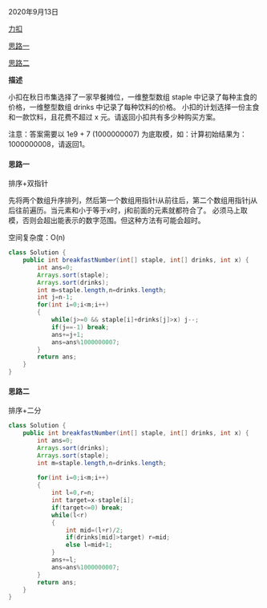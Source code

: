 2020年9月13日

[力扣](https://leetcode-cn.com/problems/2vYnGI/)

[思路一](#思路一)

[思路二](#思路二)

**描述**

小扣在秋日市集选择了一家早餐摊位，一维整型数组 staple 中记录了每种主食的价格，一维整型数组 drinks 中记录了每种饮料的价格。
小扣的计划选择一份主食和一款饮料，且花费不超过 x 元。请返回小扣共有多少种购买方案。

注意：答案需要以 1e9 + 7 (1000000007) 为底取模，如：计算初始结果为：1000000008，请返回1。


#### 思路一

排序+双指针

先将两个数组升序排列，然后第一个数组用指针i从前往后，第二个数组用指针j从后往前遍历。当元素和小于等于x时，j和前面的元素就都符合了。
必须马上取模，否则会超出能表示的数字范围。但这种方法有可能会超时。

空间复杂度：O(n)

```java
class Solution {
    public int breakfastNumber(int[] staple, int[] drinks, int x) {
        int ans=0;
        Arrays.sort(staple);
        Arrays.sort(drinks);
        int m=staple.length,n=drinks.length;
        int j=n-1;
        for(int i=0;i<m;i++)
        {
            while(j>=0 && staple[i]+drinks[j]>x) j--;
            if(j==-1) break;
            ans+=j+1;
            ans=ans%1000000007;
        }
        return ans;
    }
}
```

#### 思路二

排序+二分

```java
class Solution {
    public int breakfastNumber(int[] staple, int[] drinks, int x) {
        int ans=0;
        Arrays.sort(drinks);
        Arrays.sort(staple);
        int m=staple.length,n=drinks.length;
  
        for(int i=0;i<m;i++)
        {
            int l=0,r=n;
            int target=x-staple[i];
            if(target<=0) break;
            while(l<r)
            {
                int mid=(l+r)/2;
                if(drinks[mid]>target) r=mid;
                else l=mid+1;
            }
            ans+=l;
            ans=ans%1000000007;
        }
        return ans;
    }
}
```
